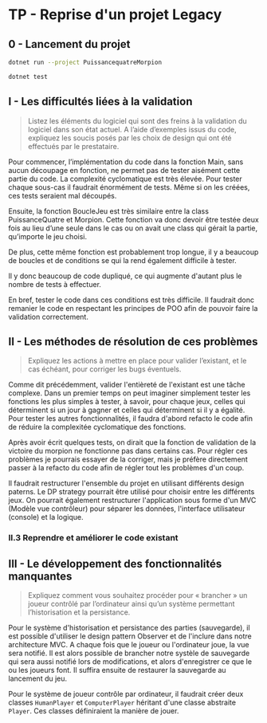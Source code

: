# TP - Reprise d'un projet Legacy

## 0 - Lancement du projet

```bash
dotnet run --project PuissancequatreMorpion
```
```bash
dotnet test
```

## I - Les difficultés liées à la validation

> Listez les éléments du logiciel qui sont des freins à la validation du logiciel dans son
> état actuel. A l’aide d’exemples issus du code, expliquez les soucis posés par les choix de
> design qui ont été effectués par le prestataire.

Pour commencer, l’implémentation du code dans la fonction Main, sans aucun découpage en fonction, ne permet pas de tester aisément cette partie du code. La complexité cyclomatique est très élevée. Pour tester chaque sous-cas il faudrait énormément de tests. Même si on les créées, ces tests seraient mal découpés.

Ensuite, la fonction BoucleJeu est très similaire entre la class PuissanceQuatre et Morpion. Cette fonction va donc devoir être testée deux fois au lieu d’une seule dans le cas ou on avait une class qui gérait la partie, qu’importe le jeu choisi.

De plus, cette même fonction est probablement trop longue, il y a beaucoup de boucles et de conditions se qui la rend également difficile à tester.

Il y donc beaucoup de code dupliqué, ce qui augmente d'autant plus le nombre de tests à effectuer.

En bref, tester le code dans ces conditions est très difficile. Il faudrait donc remanier le code en respectant les principes de POO afin de pouvoir faire la validation correctement.


## II - Les méthodes de résolution de ces problèmes


>Expliquez les actions à mettre en place pour valider l’existant, et le cas échéant, pour corriger les bugs éventuels.


Comme dit précédemment, valider l'entièreté de l'existant est une tâche complexe. Dans un premier temps on peut imaginer simplement tester les fonctions les plus simples à tester, à savoir, pour chaque jeux, celles qui déterminent si un jour à gagner et celles qui déterminent si il y a égalité. Pour tester les autres fonctionnalités, il faudra d'abord refacto le code afin de réduire la complexitée cyclomatique des fonctions.

Après avoir écrit quelques tests, on dirait que la fonction de validation de la victoire du morpion ne fonctionne pas dans certains cas. Pour régler ces problèmes je pourrais essayer de la corriger, mais je préfère directement passer à la refacto du code afin de régler tout les problèmes d'un coup.

Il faudrait restructurer l'ensemble du projet en utilisant différents design paterns. Le DP strategy pourrait être utilisé pour choisir entre les différents jeux. On pourrait également restructurer l'application sous forme d'un MVC (Modèle vue contrôleur) pour séparer les données, l'interface utilisateur (console) et la logique.

### II.3 Reprendre et améliorer le code existant

## III - Le développement des fonctionnalités manquantes

> Expliquez comment vous souhaitez procéder pour « brancher » un joueur contrôlé par l’ordinateur ainsi qu’un système permettant l’historisation et la persistance.

Pour le système d'historisation et persistance des parties (sauvegarde), il est possible d'utiliser le design pattern Observer et de l'inclure dans notre architecture MVC. A chaque fois que le joueur ou l'ordinateur joue, la vue sera notifié. Il est alors possible de brancher notre systèle de sauvegarde qui sera aussi notifié lors de modifications, et alors d'enregistrer ce que le ou les joueurs font. Il suffira ensuite de restaurer la sauvegarde au lancement du jeu.

Pour le système de joueur contrôle par ordinateur, il faudrait créer deux classes `HumanPlayer` et `ComputerPlayer` héritant d'une classe abstraite `Player`. Ces classes définiraient la manière de jouer.